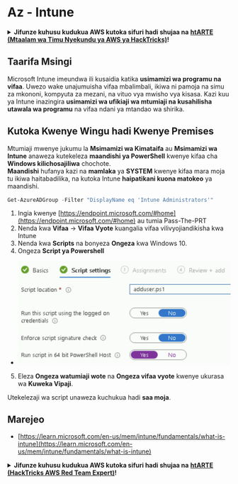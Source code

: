 # Az - Intune

<details>

<summary><strong>Jifunze kuhusu kudukua AWS kutoka sifuri hadi shujaa na</strong> <a href="https://training.hacktricks.xyz/courses/arte"><strong>htARTE (Mtaalam wa Timu Nyekundu ya AWS ya HackTricks)</strong></a><strong>!</strong></summary>

Njia nyingine za kusaidia HackTricks:

* Ikiwa unataka kuona **kampuni yako ikitangazwa kwenye HackTricks** au **kupakua HackTricks kwa PDF** Angalia [**MIPANGO YA KUJIUNGA**](https://github.com/sponsors/carlospolop)!
* Pata [**bidhaa rasmi za PEASS & HackTricks**](https://peass.creator-spring.com)
* Gundua [**Familia ya PEASS**](https://opensea.io/collection/the-peass-family), mkusanyiko wetu wa [**NFTs**](https://opensea.io/collection/the-peass-family) ya kipekee
* **Jiunge na** 💬 [**Kikundi cha Discord**](https://discord.gg/hRep4RUj7f) au kikundi cha [**telegram**](https://t.me/peass) au **tufuate** kwenye **Twitter** 🐦 [**@hacktricks\_live**](https://twitter.com/hacktricks\_live)**.**
* **Shiriki mbinu zako za kudukua kwa kuwasilisha PRs kwa** [**HackTricks**](https://github.com/carlospolop/hacktricks) na [**HackTricks Cloud**](https://github.com/carlospolop/hacktricks-cloud) repos za github.

</details>

## Taarifa Msingi

Microsoft Intune imeundwa ili kusaidia katika **usimamizi wa programu na vifaa**. Uwezo wake unajumuisha vifaa mbalimbali, ikiwa ni pamoja na simu za mkononi, kompyuta za mezani, na vituo vya mwisho vya kisasa. Kazi kuu ya Intune inazingira **usimamizi wa ufikiaji wa mtumiaji na kusahilisha utawala wa programu** na vifaa ndani ya mtandao wa shirika.

## Kutoka Kwenye Wingu hadi Kwenye Premises

Mtumiaji mwenye jukumu la **Msimamizi wa Kimataifa** au **Msimamizi wa Intune** anaweza kutekeleza **maandishi ya PowerShell** kwenye kifaa cha **Windows kilichosajiliwa** chochote.\
**Maandishi** hufanya kazi na **mamlaka** ya **SYSTEM** kwenye kifaa mara moja tu ikiwa haitabadilika, na kutoka Intune **haipatikani kuona matokeo** ya maandishi.

```powershell
Get-AzureADGroup -Filter "DisplayName eq 'Intune Administrators'"
```

1. Ingia kwenye [https://endpoint.microsoft.com/#home](https://endpoint.microsoft.com/#home) au tumia Pass-The-PRT
2. Nenda kwa **Vifaa** -> **Vifaa Vyote** kuangalia vifaa vilivyojiandikisha kwa Intune
3. Nenda kwa **Scripts** na bonyeza **Ongeza** kwa Windows 10.
4. Ongeza **Script ya Powershell**

* ![](<../../../.gitbook/assets/image (2) (1) (2) (2) (1).png>)

5. Eleza **Ongeza watumiaji wote** na **Ongeza vifaa vyote** kwenye ukurasa wa **Kuweka Vipaji**.

Utekelezaji wa script unaweza kuchukua hadi **saa moja**.

## Marejeo

* [https://learn.microsoft.com/en-us/mem/intune/fundamentals/what-is-intune](https://learn.microsoft.com/en-us/mem/intune/fundamentals/what-is-intune)

<details>

<summary><strong>Jifunze kuhusu kudukua AWS kutoka sifuri hadi shujaa na</strong> <a href="https://training.hacktricks.xyz/courses/arte"><strong>htARTE (HackTricks AWS Red Team Expert)</strong></a><strong>!</strong></summary>

Njia nyingine za kusaidia HackTricks:

* Ikiwa unataka kuona **kampuni yako ikitangazwa kwenye HackTricks** au **kupakua HackTricks kwa PDF** Angalia [**MIPANGO YA KUJIUNGA**](https://github.com/sponsors/carlospolop)!
* Pata [**bidhaa rasmi za PEASS & HackTricks**](https://peass.creator-spring.com)
* Gundua [**Familia ya PEASS**](https://opensea.io/collection/the-peass-family), mkusanyiko wetu wa [**NFTs**](https://opensea.io/collection/the-peass-family) ya kipekee
* **Jiunge na** 💬 [**Kikundi cha Discord**](https://discord.gg/hRep4RUj7f) au kikundi cha [**telegram**](https://t.me/peass) au **tufuate** kwenye **Twitter** 🐦 [**@hacktricks\_live**](https://twitter.com/hacktricks\_live)**.**
* **Shiriki mbinu zako za kudukua kwa kuwasilisha PRs kwa** [**HackTricks**](https://github.com/carlospolop/hacktricks) na [**HackTricks Cloud**](https://github.com/carlospolop/hacktricks-cloud) repos za github.

</details>
